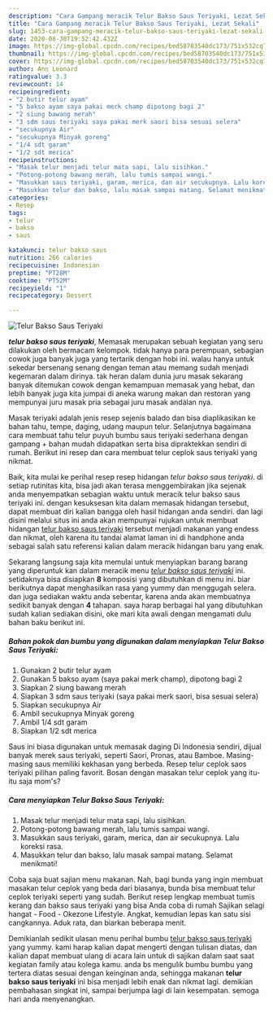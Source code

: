 ```yaml
---
description: "Cara Gampang meracik Telur Bakso Saus Teriyaki, Lezat Sekali"
title: "Cara Gampang meracik Telur Bakso Saus Teriyaki, Lezat Sekali"
slug: 1453-cara-gampang-meracik-telur-bakso-saus-teriyaki-lezat-sekali
date: 2020-08-30T19:52:42.432Z
image: https://img-global.cpcdn.com/recipes/bed58703540dc173/751x532cq70/telur-bakso-saus-teriyaki-foto-resep-utama.jpg
thumbnail: https://img-global.cpcdn.com/recipes/bed58703540dc173/751x532cq70/telur-bakso-saus-teriyaki-foto-resep-utama.jpg
cover: https://img-global.cpcdn.com/recipes/bed58703540dc173/751x532cq70/telur-bakso-saus-teriyaki-foto-resep-utama.jpg
author: Ann Leonard
ratingvalue: 3.3
reviewcount: 14
recipeingredient:
- "2 butir telur ayam"
- "5 bakso ayam saya pakai merk champ dipotong bagi 2"
- "2 siung bawang merah"
- "3 sdm saus teriyaki saya pakai merk saori bisa sesuai selera"
- "secukupnya Air"
- "secukupnya Minyak goreng"
- "1/4 sdt garam"
- "1/2 sdt merica"
recipeinstructions:
- "Masak telur menjadi telur mata sapi, lalu sisihkan."
- "Potong-potong bawang merah, lalu tumis sampai wangi."
- "Masukkan saus teriyaki, garam, merica, dan air secukupnya. Lalu koreksi rasa."
- "Masukkan telur dan bakso, lalu masak sampai matang. Selamat menikmati!"
categories:
- Resep
tags:
- telur
- bakso
- saus

katakunci: telur bakso saus 
nutrition: 266 calories
recipecuisine: Indonesian
preptime: "PT28M"
cooktime: "PT52M"
recipeyield: "1"
recipecategory: Dessert

---
```



![Telur Bakso Saus Teriyaki](https://img-global.cpcdn.com/recipes/bed58703540dc173/751x532cq70/telur-bakso-saus-teriyaki-foto-resep-utama.jpg)

<b><i>telur bakso saus teriyaki</i></b>, Memasak merupakan sebuah kegiatan yang seru dilakukan oleh bermacam kelompok. tidak hanya para perempuan, sebagian cowok juga banyak juga yang tertarik dengan hobi ini. walau hanya untuk sekedar bersenang senang dengan teman atau memang sudah menjadi kegemaran dalam dirinya. tak heran dalam dunia juru masak sekarang banyak ditemukan cowok dengan kemampuan memasak yang hebat, dan lebih banyak juga kita jumpai di aneka warung makan dan restoran yang mempunyai juru masak pria sebagai juru masak andalan nya.

Masak teriyaki adalah jenis resep sejenis balado dan bisa diaplikasikan ke bahan tahu, tempe, daging, udang maupun telur. Selanjutnya bagaimana cara membuat tahu telur puyuh bumbu saus teriyaki sederhana dengan gampang + bahan mudah didapatkan serta bisa dipraktekkan sendiri di rumah. Berikut ini resep dan cara membuat telur ceplok saus teriyaki yang nikmat.

Baik, kita mulai ke perihal resep resep hidangan <i>telur bakso saus teriyaki</i>. di setiap rutinitas kita, bisa jadi akan terasa menggembirakan jika sejenak anda menyempatkan sebagian waktu untuk meracik telur bakso saus teriyaki ini. dengan kesuksesan kita dalam memasak hidangan tersebut, dapat membuat diri kalian bangga oleh hasil hidangan anda sendiri. dan lagi disini melalui situs ini anda akan mempunyai rujukan untuk membuat hidangan <u>telur bakso saus teriyaki</u> tersebut menjadi makanan yang endess dan nikmat, oleh karena itu tandai alamat laman ini di handphone anda sebagai salah satu referensi kalian dalam meracik hidangan baru yang enak.


Sekarang langsung saja kita memulai untuk menyiapkan barang barang yang diperuntuk kan dalam meracik menu <u><i>telur bakso saus teriyaki</i></u> ini. setidaknya bisa disiapkan <b>8</b> komposisi yang dibutuhkan di menu ini. biar berikutnya dapat menghasilkan rasa yang yummy dan menggugah selera. dan juga sediakan waktu anda sebentar, karena anda akan membuatnya sedikit banyak dengan <b>4</b> tahapan. saya harap berbagai hal yang dibutuhkan sudah kalian sediakan disini, oke mari kita awali dengan mengamati dulu bahan baku berikut ini.

<!--inarticleads1-->

##### Bahan pokok dan bumbu yang digunakan dalam menyiapkan Telur Bakso Saus Teriyaki:

1. Gunakan 2 butir telur ayam
1. Gunakan 5 bakso ayam (saya pakai merk champ), dipotong bagi 2
1. Siapkan 2 siung bawang merah
1. Siapkan 3 sdm saus teriyaki (saya pakai merk saori, bisa sesuai selera)
1. Siapkan secukupnya Air
1. Ambil secukupnya Minyak goreng
1. Ambil 1/4 sdt garam
1. Siapkan 1/2 sdt merica


Saus ini biasa digunakan untuk memasak daging Di Indonesia sendiri, dijual banyak merek saus teriyaki, seperti Saori, Pronas, atau Bamboe. Masing-masing saus memiliki kekhasan yang berbeda. Resep telur ceplok saos teriyaki pilihan paling favorit. Bosan dengan masakan telur ceplok yang itu-itu saja mom&#39;s? 

<!--inarticleads2-->

##### Cara menyiapkan Telur Bakso Saus Teriyaki:

1. Masak telur menjadi telur mata sapi, lalu sisihkan.
1. Potong-potong bawang merah, lalu tumis sampai wangi.
1. Masukkan saus teriyaki, garam, merica, dan air secukupnya. Lalu koreksi rasa.
1. Masukkan telur dan bakso, lalu masak sampai matang. Selamat menikmati!


Coba saja buat sajian menu makanan. Nah, bagi bunda yang ingin membuat masakan telur ceplok yang beda dari biasanya, bunda bisa membuat telur ceplok teriyaki seperti yang sudah. Berikut resep lengkap membuat tumis kerang dan bakso saus teriyaki yang bisa Anda coba di rumah Sajikan selagi hangat - Food - Okezone Lifestyle. Angkat, kemudian lepas kan satu sisi cangkannya. Aduk rata, dan biarkan beberapa menit. 

Demikianlah sedikit ulasan menu perihal bumbu <u>telur bakso saus teriyaki</u> yang yummy. kami harap kalian dapat mengerti dengan tulisan diatas, dan kalian dapat membuat ulang di acara lain untuk di sajikan dalam saat saat kegiatan family atau kolega kamu. anda bs mengulik bumbu bumbu yang tertera diatas sesuai dengan keinginan anda, sehingga makanan <b>telur bakso saus teriyaki</b> ini bisa menjadi lebih enak dan nikmat lagi. demikian pembahasan singkat ini, sampai berjumpa lagi di lain kesempatan. semoga hari anda menyenangkan.
